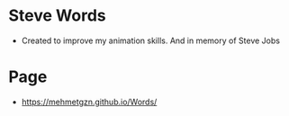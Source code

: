 # Steve Words
  * Created to improve my animation skills. And in memory of Steve Jobs

# Page
 * https://mehmetgzn.github.io/Words/
